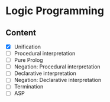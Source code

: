 # Logic Programming

## Content

+ [x] Unification
+ [ ] Procedural interpretation
+ [ ] Pure Prolog
+ [ ] Negation: Procedural interpretation
+ [ ] Declarative interpretation
+ [ ] Negation: Declarative interpretation
+ [ ] Termination
+ [ ] ASP
